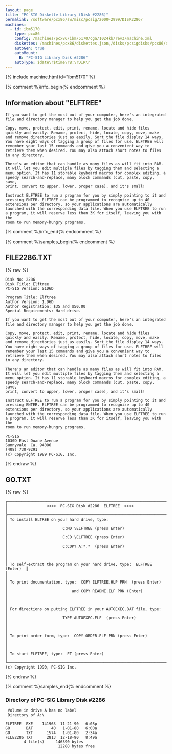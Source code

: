 ```yaml
---
layout: page
title: "PC-SIG Diskette Library (Disk #2286)"
permalink: /software/pcx86/sw/misc/pcsig/2000-2999/DISK2286/
machines:
  - id: ibm5170
    type: pcx86
    config: /machines/pcx86/ibm/5170/cga/1024kb/rev3/machine.xml
    diskettes: /machines/pcx86/diskettes.json,/disks/pcsigdisks/pcx86/diskettes.json
    autoGen: true
    autoMount:
      B: "PC-SIG Library Disk #2286"
    autoType: $date\r$time\rB:\rDIR\r
---
```


{% include machine.html id="ibm5170" %}

{% comment %}info_begin{% endcomment %}

## Information about "ELFTREE"

    If you want to get the most out of your computer, here's an integrated
    file and directory manager to help you get the job done.
    
    Copy, move, protect, edit, print, rename, locate and hide files
    quickly and easily. Rename, protect, hide, locate, copy, move, make
    and remove directories just as easily. Sort the file display 14 ways.
    You have eight ways of tagging a group of files for use. ELFTREE will
    remember your last 15 commands and give you a convenient way to
    retrieve them when desired. You may also attach short notes to files
    in any directory.
    
    There's an editor that can handle as many files as will fit into RAM.
    It will let you edit multiple files by tagging them and selecting a
    menu option. It has 11 storable keyboard macros for complex editing, a
    speedy search-and-replace, many block commands (cut, paste, copy, save,
    print, convert to upper, lower, proper case), and it's small!
    
    Instruct ELFTREE to run a program for you by simply pointing to it and
    pressing ENTER. ELFTREE can be programmed to recognize up to 40
    extensions per directory, so your applications are automatically
    launched with the corresponding data file. When you use ELFTREE to run
    a program, it will reserve less than 3K for itself, leaving you with the
    room to run memory-hungry programs.
{% comment %}info_end{% endcomment %}

{% comment %}samples_begin{% endcomment %}

## FILE2286.TXT

{% raw %}
```
Disk No: 2286                                                           
Disk Title: Elftree                                                     
PC-SIG Version: S1D6D                                                   
                                                                        
Program Title: Elftree                                                  
Author Version: 1.D6D                                                   
Author Registration: $35 and $50.00                                     
Special Requirements: Hard drive.                                       
                                                                        
If you want to get the most out of your computer, here's an integrated  
file and directory manager to help you get the job done.                
                                                                        
Copy, move, protect, edit, print, rename, locate and hide files         
quickly and easily. Rename, protect, hide, locate, copy, move, make     
and remove directories just as easily. Sort the file display 14 ways.   
You have eight ways of tagging a group of files for use. ELFTREE will   
remember your last 15 commands and give you a convenient way to         
retrieve them when desired. You may also attach short notes to files    
in any directory.                                                       
                                                                        
There's an editor that can handle as many files as will fit into RAM.   
It will let you edit multiple files by tagging them and selecting a     
menu option. It has 11 storable keyboard macros for complex editing, a  
speedy search-and-replace, many block commands (cut, paste, copy, save, 
print, convert to upper, lower, proper case), and it's small!           
                                                                        
Instruct ELFTREE to run a program for you by simply pointing to it and  
pressing ENTER. ELFTREE can be programmed to recognize up to 40         
extensions per directory, so your applications are automatically        
launched with the corresponding data file. When you use ELFTREE to run  
a program, it will reserve less than 3K for itself, leaving you with the
room to run memory-hungry programs.                                     
                                                                        
PC-SIG                                                                  
1030D East Duane Avenue                                                 
Sunnyvale  Ca. 94086                                                    
(408) 730-9291                                                          
(c) Copyright 1989 PC-SIG, Inc.                                         
```
{% endraw %}

## GO.TXT

{% raw %}
```
╔═════════════════════════════════════════════════════════════════════════╗
║                 <<<<  PC-SIG Disk #2286  ELFTREE  >>>>                  ║
╠═════════════════════════════════════════════════════════════════════════╣
║ To install ELTREE on your hard drive, type:                             ║
║                        C:MD \ELFTREE (press Enter)                      ║
║                        C:CD \ELFTREE (press Enter)                      ║
║                        C:COPY A:*.*  (press Enter)                      ║
║                                                                         ║
║ To self-extract the program on your hard drive, type:  ELFTREE (Enter)  ║
║                                                                         ║
║ To print documentation, type:  COPY ELFTREE.HLP PRN  (press Enter)      ║
║                            and COPY README.ELF PRN (Enter)              ║
║                                                                         ║
║ For directions on putting ELFTREE in your AUTOEXEC.BAT file, type:      ║
║                        TYPE AUTOEXEC.ELF  (press Enter)                 ║
║                                                                         ║
║ To print order form, type:  COPY ORDER.ELF PRN (press Enter)            ║
║                                                                         ║
║ To start ELFTREE, type:  ET (press Enter)                               ║
╚═════════════════════════════════════════════════════════════════════════╝
(c) Copyright 1990, PC-SIG Inc.
```
{% endraw %}

{% comment %}samples_end{% endcomment %}

### Directory of PC-SIG Library Disk #2286

     Volume in drive A has no label
     Directory of A:\

    ELFTREE  EXE    141963  11-21-90   6:08p
    GO       BAT        40   1-01-80   6:00a
    GO       TXT      1574   1-01-80   2:34a
    FILE2286 TXT      2813  12-18-90   8:49a
            4 file(s)     146390 bytes
                           12288 bytes free
